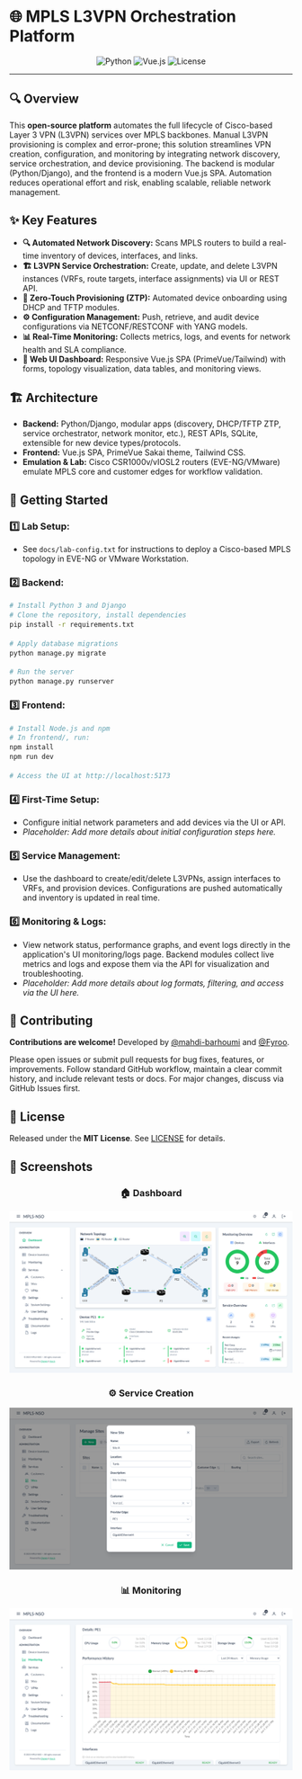 # 🌐 MPLS L3VPN Orchestration Platform

<div align="center">

![Python](https://img.shields.io/badge/Python-Django-blue?style=for-the-badge&logo=python&logoColor=white)
![Vue.js](https://img.shields.io/badge/Vue.js-3.0-4fc08d?style=for-the-badge&logo=vue.js&logoColor=white)
![License](https://img.shields.io/badge/License-MIT-yellow?style=for-the-badge)

</div>

---

## 🔍 Overview

This **open-source platform** automates the full lifecycle of Cisco-based Layer 3 VPN (L3VPN) services over MPLS backbones. Manual L3VPN provisioning is complex and error-prone; this solution streamlines VPN creation, configuration, and monitoring by integrating network discovery, service orchestration, and device provisioning. The backend is modular (Python/Django), and the frontend is a modern Vue.js SPA. Automation reduces operational effort and risk, enabling scalable, reliable network management.

## ✨ Key Features

- **🔍 Automated Network Discovery:** Scans MPLS routers to build a real-time inventory of devices, interfaces, and links.
- **🏗️ L3VPN Service Orchestration:** Create, update, and delete L3VPN instances (VRFs, route targets, interface assignments) via UI or REST API.
- **🚀 Zero-Touch Provisioning (ZTP):** Automated device onboarding using DHCP and TFTP modules.
- **⚙️ Configuration Management:** Push, retrieve, and audit device configurations via NETCONF/RESTCONF with YANG models.
- **📊 Real-Time Monitoring:** Collects metrics, logs, and events for network health and SLA compliance.
- **🎨 Web UI Dashboard:** Responsive Vue.js SPA (PrimeVue/Tailwind) with forms, topology visualization, data tables, and monitoring views.

## 🏗️ Architecture

- **Backend:** Python/Django, modular apps (discovery, DHCP/TFTP ZTP, service orchestrator, network monitor, etc.), REST APIs, SQLite, extensible for new device types/protocols.
- **Frontend:** Vue.js SPA, PrimeVue Sakai theme, Tailwind CSS.
- **Emulation & Lab:** Cisco CSR1000v/vIOSL2 routers (EVE-NG/VMware) emulate MPLS core and customer edges for workflow validation.

## 🚀 Getting Started

### 1️⃣ **Lab Setup:**
- See `docs/lab-config.txt` for instructions to deploy a Cisco-based MPLS topology in EVE-NG or VMware Workstation.

### 2️⃣ **Backend:**
```bash
# Install Python 3 and Django
# Clone the repository, install dependencies
pip install -r requirements.txt

# Apply database migrations
python manage.py migrate

# Run the server
python manage.py runserver
```

### 3️⃣ **Frontend:**
```bash
# Install Node.js and npm
# In frontend/, run:
npm install
npm run dev

# Access the UI at http://localhost:5173
```

### 4️⃣ **First-Time Setup:**
- Configure initial network parameters and add devices via the UI or API.
- *Placeholder: Add more details about initial configuration steps here.*

### 5️⃣ **Service Management:**
- Use the dashboard to create/edit/delete L3VPNs, assign interfaces to VRFs, and provision devices. Configurations are pushed automatically and inventory is updated in real time.

### 6️⃣ **Monitoring & Logs:**
- View network status, performance graphs, and event logs directly in the application's UI monitoring/logs page. Backend modules collect live metrics and logs and expose them via the API for visualization and troubleshooting.
- *Placeholder: Add more details about log formats, filtering, and access via the UI here.*

<!-- For more usage details, refer to lab-config.txt and in-code comments. -->

## 🤝 Contributing

**Contributions are welcome!** Developed by [@mahdi-barhoumi](https://github.com/mahdi-barhoumi) and [@Fyroo](https://github.com/Fyroo). 

Please open issues or submit pull requests for bug fixes, features, or improvements. Follow standard GitHub workflow, maintain a clear commit history, and include relevant tests or docs. For major changes, discuss via GitHub Issues first.

## 📄 License

Released under the **MIT License**. See [LICENSE](LICENSE) for details.

## 📸 Screenshots

<!-- Add screenshots below -->

<div align="center">

### 🏠 Dashboard
![Dashboard](docs/screenshots/light/dashboard-after-demo.png)

### ⚙️ Service Creation
![Service Creation](docs/screenshots/light/sites-create.png)

### 📊 Monitoring
![Monitoring](docs/screenshots/light/monitoring-devices.png)

</div>



